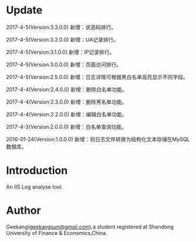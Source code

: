# Update
2017-4-5(Version:3.3.0.0) 新增：状态码排行。

2017-4-5(Version:3.2.0.0) 新增：UA记录排行。

2017-4-5(Version:3.1.0.0) 新增：IP记录排行。

2017-4-5(Version:3.0.0.0) 新增：页面访问排行。

2017-4-5(Version:2.5.0.0) 新增：日志详情可根据黑白名单高亮显示不同字段。

2017-4-4(Version:2.4.0.0) 新增：删除白名单功能。

2017-4-4(Version:2.3.0.0) 新增：删除黑名单功能。

2017-4-4(Version:2.2.0.0) 新增：编辑白名单功能。

2017-4-3(Version:2.0.0.0) 新增：白名单查询功能。
  
2016-01-24(Version:1.0.0.0) 新增：将日志文件转换为结构化文本存储在MySQL数据库。

# Introduction

An IIS Log analyse tool.

# Author

Geekang(geekangsun@gmail.com),a student registered at Shandong University of Finance & Economics,China.